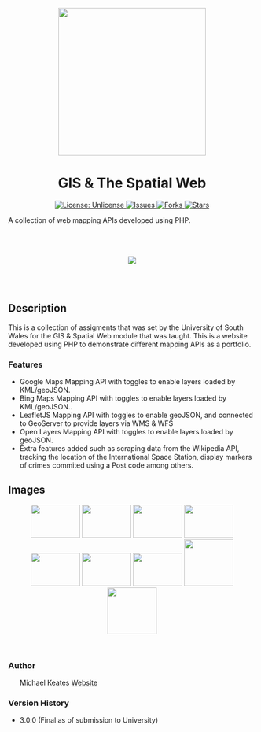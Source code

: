 <p align="center">
  <img src="https://repository-images.githubusercontent.com/581304081/2ef66aee-afbe-43d5-b6ef-59f5c8e5792f" width="300px" height="300px"/>
</p>
<h1 align="center">GIS & The Spatial Web</h1>
<p align="center">

<a href="http://unlicense.org/">
<img src="https://img.shields.io/badge/license-Unlicense-blue.svg" alt="License: Unlicense">
</a>

<a href="https://github.com/michaelkeates/gisthespatialweb/issues">
<img src="https://img.shields.io/github/issues/michaelkeates/gisthespatialweb.svg" alt="Issues">
</a>

<a href="https://github.com/michaelkeates/gisthespatialweb/fork">
<img src="https://img.shields.io/github/forks/michaelkeates/gisthespatialweb.svg" alt="Forks">
</a>

<a href="https://github.com/michaelkeates/gisthespatialweb">
<img src="https://img.shields.io/github/stars/michaelkeates/gisthespatialweb.svg" alt="Stars">
</a>

</p>
A collection of web mapping APIs developed using PHP.
<br></br>
<br></br>
<p align="center">
  <img src="https://blog.michaelkeates.co.uk/wp-content/uploads/2023/06/Screenshot-2023-06-09-at-17.49.49.jpeg" width"140px"/>
</p>
<br></br>
<h2 align="left">Description</h1>

This is a collection of assigments that was set by the University of South Wales for the GIS & Spatial Web module that was taught. This is a website developed using PHP to demonstrate different mapping APIs as a portfolio.

<h3 align="left">Features</h3>
<ul>
<li>Google Maps Mapping API with toggles to enable layers loaded by KML/geoJSON.</li>
<li>Bing Maps Mapping API with toggles to enable layers loaded by KML/geoJSON..</li>
<li>LeafletJS Mapping API with toggles to enable geoJSON, and connected to GeoServer to provide layers via WMS & WFS</li>
<li>Open Layers Mapping API with toggles to enable layers loaded by geoJSON.</li>
<li>Extra features added such as scraping data from the Wikipedia API, tracking the location of the International Space Station, display markers of crimes commited using a Post code among others.</li>
</ul>

<h2 align="left">Images</h1>

<p align="center">
  <img src="https://blog.michaelkeates.co.uk/wp-content/uploads/2023/06/Screenshot-2023-06-09-at-17.46.54.jpeg" width="100px" height="67px"/>
  <img src="https://blog.michaelkeates.co.uk/wp-content/uploads/2023/06/Screenshot-2023-06-09-at-17.47.16.jpeg" width="100px" height="67px"/>
  <img src="https://blog.michaelkeates.co.uk/wp-content/uploads/2023/06/Screenshot-2023-06-09-at-17.48.27.jpeg" width="100px" height="67px"/>
  <img src="https://blog.michaelkeates.co.uk/wp-content/uploads/2023/06/Screenshot-2023-06-09-at-17.48.53.jpeg" width="100px" height="67px"/>
  <img src="https://blog.michaelkeates.co.uk/wp-content/uploads/2023/06/Screenshot-2023-06-09-at-17.49.09.jpeg" width="100px" height="67px"/>
  <img src="https://blog.michaelkeates.co.uk/wp-content/uploads/2023/06/Screenshot-2023-06-09-at-17.49.49.jpeg" width="100px" height="67px"/>
  <img src="https://blog.michaelkeates.co.uk/wp-content/uploads/2023/06/Screenshot-2023-06-09-at-17.50.20.jpeg" width="100px" height="67px"/>
  <img src="https://blog.michaelkeates.co.uk/wp-content/uploads/2023/06/Screenshot-2023-06-09-at-17.51.05.jpeg" width="100px" height="95px"/>
  <img src="https://blog.michaelkeates.co.uk/wp-content/uploads/2023/06/Screenshot-2023-06-09-at-17.52.21.jpeg" width="100px" height="95px"/>
</p>
<br>
<h3 align="left">Author</h3>
<ul>
Michael Keates <a href="https://www.michaelkeates.co.uk">Website</a>
</ul>

<h3 align="left">Version History</h3>
<ul>
<li>3.0.0 (Final as of submission to University)</li>
</ul>
